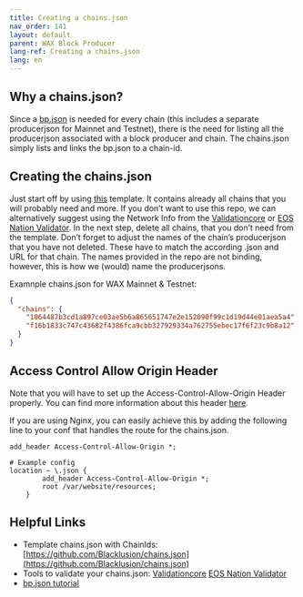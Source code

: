 ```yaml
---
title: Creating a chains.json
nav_order: 141
layout: default
parent: WAX Block Producer
lang-ref: Creating a chains.json
lang: en
---
```


## Why a chains.json?

Since a [bp.json](/en/wax-bp/bp-json) is needed for every chain (this includes a separate producerjson for Mainnet and Testnet), there is the need for listing all the producerjson associated with a block producer and chain. The chains.json simply lists and links the bp.json to a chain-id.

## Creating the chains.json

Just start off by using [this](https://github.com/Blacklusion/chains.json) template. It contains already all chains that you will probably need and more. If you don’t want to use this repo, we can alternatively suggest using the Network Info from the [Validationcore](https://wax.validationcore.io/services/network-info) or [EOS Nation Validator](https://validate.eosnation.io/wax/info/).
In the next step, delete all chains, that you don’t need from the template. Don’t forget to adjust the names of the chain’s producerjson that you have not deleted. These have to match the according .json and URL for that chain. The names provided in the repo are not binding, however, this is how we (would) name the producerjsons.

Examnple chains.json for WAX Mainnet & Testnet:
```json
{
  "chains": {
    "1064487b3cd1a897ce03ae5b6a865651747e2e152090f99c1d19d44e01aea5a4": "/wax.json",
    "f16b1833c747c43682f4386fca9cbb327929334a762755ebec17f6f23c9b8a12": "/wax-testnet.json"
  }
}
```

## Access Control Allow Origin Header

Note that you will have to set up the Access-Control-Allow-Origin Header properly. You can find more information about this header [here](https://developer.mozilla.org/en-US/docs/Web/HTTP/Headers/Access-Control-Allow-Headers).

If you are using Nginx, you can easily achieve this by adding the following line to your conf that handles the route for the chains.json.

```nginx
add_header Access-Control-Allow-Origin *;
```

```nginx
# Example config
location ~ \.json {
        add_header Access-Control-Allow-Origin *;
        root /var/website/resources;
    }
```

## Helpful Links
- Template chains.json with ChainIds: [https://github.com/Blacklusion/chains.json](https://github.com/Blacklusion/chains.json)
- Tools to validate your chains.json: [Validationcore](https://wax.validationcore.io/validations) [EOS Nation Validator](https://validate.eosnation.io/wax/producers/)
- [bp.json tutorial](/en/wax-bp/bp-json)

